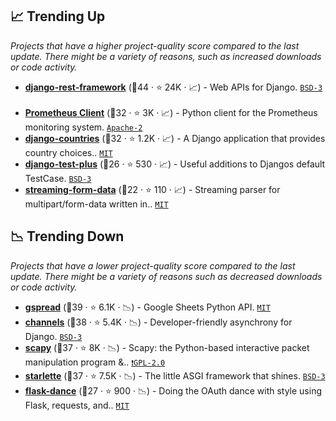 ## 📈 Trending Up

_Projects that have a higher project-quality score compared to the last update. There might be a variety of reasons, such as increased downloads or code activity._

- <b><a href="https://github.com/encode/django-rest-framework">django-rest-framework</a></b> (🥇44 ·  ⭐ 24K · 📈) - Web APIs for Django. <code><a href="http://bit.ly/3aKzpTv">BSD-3</a></code> <code><img src="https://static.djangoproject.com/img/icon-touch.e4872c4da341.png" style="display:inline;" width="13" height="13"></code>
- <b><a href="https://github.com/prometheus/client_python">Prometheus Client</a></b> (🥇32 ·  ⭐ 3K · 📈) - Python client for the Prometheus monitoring system. <code><a href="http://bit.ly/3nYMfla">Apache-2</a></code>
- <b><a href="https://github.com/SmileyChris/django-countries">django-countries</a></b> (🥈32 ·  ⭐ 1.2K · 📈) - A Django application that provides country choices.. <code><a href="http://bit.ly/34MBwT8">MIT</a></code> <code><img src="https://static.djangoproject.com/img/icon-touch.e4872c4da341.png" style="display:inline;" width="13" height="13"></code>
- <b><a href="https://github.com/revsys/django-test-plus">django-test-plus</a></b> (🥉26 ·  ⭐ 530 · 📈) - Useful additions to Djangos default TestCase. <code><a href="http://bit.ly/3aKzpTv">BSD-3</a></code> <code><img src="https://static.djangoproject.com/img/icon-touch.e4872c4da341.png" style="display:inline;" width="13" height="13"></code>
- <b><a href="https://github.com/siddhantgoel/streaming-form-data">streaming-form-data</a></b> (🥉22 ·  ⭐ 110 · 📈) - Streaming parser for multipart/form-data written in.. <code><a href="http://bit.ly/34MBwT8">MIT</a></code>

## 📉 Trending Down

_Projects that have a lower project-quality score compared to the last update. There might be a variety of reasons such as decreased downloads or code activity._

- <b><a href="https://github.com/burnash/gspread">gspread</a></b> (🥈39 ·  ⭐ 6.1K · 📉) - Google Sheets Python API. <code><a href="http://bit.ly/34MBwT8">MIT</a></code>
- <b><a href="https://github.com/django/channels">channels</a></b> (🥇38 ·  ⭐ 5.4K · 📉) - Developer-friendly asynchrony for Django. <code><a href="http://bit.ly/3aKzpTv">BSD-3</a></code> <code><img src="https://static.djangoproject.com/img/icon-touch.e4872c4da341.png" style="display:inline;" width="13" height="13"></code>
- <b><a href="https://github.com/secdev/scapy">scapy</a></b> (🥇37 ·  ⭐ 8K · 📉) - Scapy: the Python-based interactive packet manipulation program &.. <code><a href="http://bit.ly/2KucAZR">❗️GPL-2.0</a></code>
- <b><a href="https://github.com/encode/starlette">starlette</a></b> (🥈37 ·  ⭐ 7.5K · 📉) - The little ASGI framework that shines. <code><a href="http://bit.ly/3aKzpTv">BSD-3</a></code>
- <b><a href="https://github.com/singingwolfboy/flask-dance">flask-dance</a></b> (🥉27 ·  ⭐ 900 · 📉) - Doing the OAuth dance with style using Flask, requests, and.. <code><a href="http://bit.ly/34MBwT8">MIT</a></code> <code><img src="https://flask.palletsprojects.com/en/1.1.x/_static/flask-icon.png" style="display:inline;" width="13" height="13"></code>

